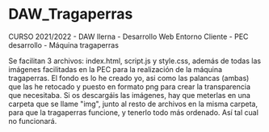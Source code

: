 # DAW_Tragaperras
CURSO 2021/2022 -  DAW Ilerna - Desarrollo Web Entorno Cliente - PEC desarrollo - Máquina tragaperras

Se facilitan 3 archivos: index.html, script.js y style.css, además de todas las imágenes facilitadas en la PEC para la realización de la máquina tragaperras. 
El fondo es lo he creado yo, asi como las palancas (ambas) que las he retocado y puesto en formato png para crear la transparencia que necesitaba. 
Si os descargáis las imágenes, hay que meterlas en una carpeta que se llame "img", junto al resto de archivos en la misma carpeta, para que la tragaperras funcione, y tenerlo todo más ordenado. Así tal cual no funcionará. 


